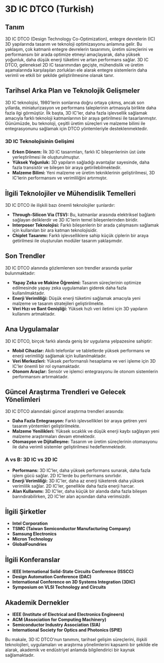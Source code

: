 # 3D IC DTCO (Turkish)

## Tanım

3D IC DTCO (Design Technology Co-Optimization), entegre devrelerin (IC) 3D yapılarında tasarım ve teknoloji optimizasyonu anlamına gelir. Bu yaklaşım, çok katmanlı entegre devrelerin tasarımını, üretim süreçlerini ve performansını bir arada optimize etmeyi amaçlayarak, daha yüksek yoğunluk, daha düşük enerji tüketimi ve artan performans sağlar. 3D IC DTCO, geleneksel 2D IC tasarımından geçişte, mühendislik ve üretim aşamalarında karşılaşılan zorlukları ele alarak entegre sistemlerin daha verimli ve etkili bir şekilde geliştirilmesine olanak tanır.

## Tarihsel Arka Plan ve Teknolojik Gelişmeler

3D IC teknolojisi, 1980'lerin sonlarına doğru ortaya çıkmış, ancak son yıllarda, miniaturizasyon ve performans taleplerinin artmasıyla birlikte daha fazla ilgi görmüştür. İlk başta, 3D IC'ler, daha fazla işlevsellik sağlamak amacıyla farklı teknoloji katmanlarının bir araya getirilmesi ile tasarlanmıştır. Günümüzde, bu teknoloji, çeşitli üretim süreçleri ve malzeme bilimi ile entegrasyonunu sağlamak için DTCO yöntemleriyle desteklenmektedir.

### 3D IC Teknolojisinin Gelişimi

- **Erken Dönem:** İlk 3D IC tasarımları, farklı IC bileşenlerinin üst üste yerleştirilmesi ile oluşturulmuştur.
- **Yüksek Yoğunluk:** 3D yapıların sağladığı avantajlar sayesinde, daha fazla transistör ve bileşen bir araya getirilebilmektedir.
- **Malzeme Bilimi:** Yeni malzeme ve üretim tekniklerinin geliştirilmesi, 3D IC'lerin performansını ve verimliliğini artırmıştır.

## İlgili Teknolojiler ve Mühendislik Temelleri

3D IC DTCO ile ilişkili bazı önemli teknolojiler şunlardır:

- **Through-Silicon Via (TSV):** Bu, katmanlar arasında elektriksel bağlantı sağlayan deliklerdir ve 3D IC'lerin temel bileşenlerinden biridir.
- **Interposer Teknolojisi:** Farklı bileşenlerin bir arada çalışmasını sağlamak için kullanılan bir ara katman teknolojisidir.
- **Chiplet Tasarımı:** Farklı işlevselliklere sahip küçük çiplerin bir araya getirilmesi ile oluşturulan modüler tasarım yaklaşımıdır.

## Son Trendler

3D IC DTCO alanında gözlemlenen son trendler arasında şunlar bulunmaktadır:

- **Yapay Zeka ve Makine Öğrenimi:** Tasarım süreçlerinin optimize edilmesinde yapay zeka uygulamaları giderek daha fazla kullanılmaktadır.
- **Enerji Verimliliği:** Düşük enerji tüketimi sağlamak amacıyla yeni malzeme ve tasarım stratejileri geliştirilmekte.
- **Veri Hızı ve Bant Genişliği:** Yüksek hızlı veri iletimi için 3D yapıların kullanımı artmaktadır.

## Ana Uygulamalar

3D IC DTCO, birçok farklı alanda geniş bir uygulama yelpazesine sahiptir:

- **Mobil Cihazlar:** Akıllı telefonlar ve tabletlerde yüksek performans ve enerji verimliliği sağlamak için kullanılmaktadır.
- **Veri Merkezleri:** Yüksek performanslı hesaplama ve veri işleme için 3D IC'ler önemli bir rol oynamaktadır.
- **Otonom Araçlar:** Sensör ve işlemci entegrasyonu ile otonom sistemlerin performansını artırmaktadır.

## Güncel Araştırma Trendleri ve Gelecek Yönelimleri

3D IC DTCO alanındaki güncel araştırma trendleri arasında:

- **Daha Fazla Entegrasyon:** Farklı işlevsellikleri bir araya getiren yeni tasarım yöntemleri geliştirilmekte.
- **Malzeme Yenilikleri:** Yüksek sıcaklık ve düşük enerji kaybı sağlayan yeni malzeme araştırmaları devam etmektedir.
- **Otomasyon ve Dijitalleşme:** Tasarım ve üretim süreçlerinin otomasyonu ile daha verimli sistemler geliştirilmesi hedeflenmektedir.

### A vs B: 3D IC vs 2D IC

- **Performans:** 3D IC'ler, daha yüksek performans sunarak, daha fazla işlem gücü sağlar. 2D IC'lerde bu performans sınırlıdır.
- **Enerji Verimliliği:** 3D IC'ler, daha az enerji tüketerek daha yüksek verimlilik sağlar. 2D IC'ler, genellikle daha fazla enerji harcar.
- **Alan Kullanımı:** 3D IC'ler, daha küçük bir alanda daha fazla bileşen barındırabilirken, 2D IC'ler alan açısından daha verimsizdir.

## İlgili Şirketler

- **Intel Corporation**
- **TSMC (Taiwan Semiconductor Manufacturing Company)**
- **Samsung Electronics**
- **Micron Technology**
- **GlobalFoundries**

## İlgili Konferanslar

- **IEEE International Solid-State Circuits Conference (ISSCC)**
- **Design Automation Conference (DAC)**
- **International Conference on 3D Systems Integration (3DIC)**
- **Symposium on VLSI Technology and Circuits**

## Akademik Dernekler

- **IEEE (Institute of Electrical and Electronics Engineers)**
- **ACM (Association for Computing Machinery)**
- **Semiconductor Industry Association (SIA)**
- **International Society for Optics and Photonics (SPIE)**

Bu makale, 3D IC DTCO'nun tanımını, tarihsel gelişim süreçlerini, ilişkili teknolojileri, uygulamaları ve araştırma yönelimlerini kapsamlı bir şekilde ele alarak, akademik ve endüstriyel anlamda bilgilendirici bir kaynak sağlamaktadır.